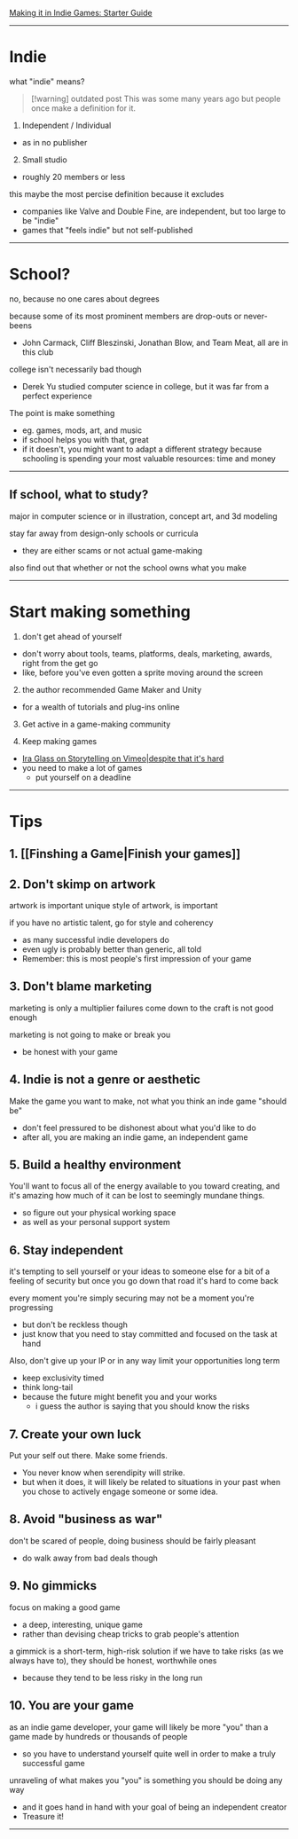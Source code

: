[Making it in Indie Games: Starter Guide](https://makegames.tumblr.com/post/44181247500/making-it-in-indie-games-starter-guide)
___

# Indie
what "indie" means?

> [!warning] outdated post
> This was some many years ago but people once make a definition for it.

1. Independent / Individual
* as in no publisher

2. Small studio
* roughly 20 members or less

this maybe the most percise definition because it excludes
* companies like Valve and Double Fine, are independent, but too large to be "indie"
* games that "feels indie" but not self-published
___

# School?
no, because no one cares about degrees

because some of its most prominent members are drop-outs or never-beens
* John Carmack, Cliff Bleszinski, Jonathan Blow, and Team Meat, all are in this club

college isn't necessarily bad though
* Derek Yu studied computer science in college, but it was far from a perfect experience

The point is make something
* eg. games, mods, art, and music
* if school helps you with that, great
* if it doesn't, you might want to adapt a different strategy because schooling is spending your most valuable resources: time and money
___

## If school, what to study?

major in computer science
or in illustration, concept art, and 3d modeling

stay far away from design-only schools or curricula
* they are either scams or not actual game-making

also find out that whether or not the school owns what you make
___

# Start making something

1. don't get ahead of yourself
* don't worry about tools, teams, platforms, deals, marketing, awards, right from the get go
* like, before you've even gotten a sprite moving around the screen

2. the author recommended Game Maker and Unity
* for a wealth of tutorials and plug-ins online

3. Get active in a game-making community

4. Keep making games
* [Ira Glass on Storytelling on Vimeo|despite that it's hard](https://vimeo.com/24715531)
* you need to make a lot of games
	* put yourself on a deadline
___

# Tips

## 1. [[Finshing a Game|Finish your games]]

## 2. Don't skimp on artwork

artwork is important
unique style of artwork, is important

if you have no artistic talent, go for style and coherency
* as many successful indie developers do
* even ugly is probably better than generic, all told
* Remember: this is most people's first impression of your game

## 3. Don't blame marketing

marketing is only a multiplier
failures come down to the craft is not good enough

marketing is not going to make or break you
* be honest with your game

## 4. Indie is not a genre or aesthetic

Make the game you want to make, not what you think an inde game "should be"
* don't feel pressured to be dishonest about what you'd like to do
* after all, you are making an indie game, an independent game

## 5. Build a healthy environment

You'll want to focus all of the energy available to you toward creating, and it's amazing how much of it can be lost to seemingly mundane things.
* so figure out your physical working space
* as well as your personal support system

## 6. Stay independent

it's tempting to sell yourself or your ideas to someone else for a bit of a feeling of security
but once you go down that road it's hard to come back

every moment you're simply securing may not be a moment you're progressing
* but don't be reckless though
* just know that you need to stay committed and focused on the task at hand

Also, don't give up your IP or in any way limit your opportunities long term
* keep exclusivity timed
* think long-tail
* because the future might benefit you and your works
	* i guess the author is saying that you should know the risks

## 7. Create your own luck

Put your self out there. Make some friends.
* You never know when serendipity will strike.
* but when it does, it will likely be related to situations in your past when you chose to actively engage someone or some idea.

## 8. Avoid "business as war"

don't be scared of people, doing business should be fairly pleasant
* do walk away from bad deals though

## 9. No gimmicks

focus on making a good game
* a deep, interesting, unique game
* rather than devising cheap tricks to grab people's attention

a gimmick is a short-term, high-risk solution
if we have to take risks (as we always have to), they should be honest, worthwhile ones
* because they tend to be less risky in the long run

## 10. You are your game

as an indie game developer, your game will likely be more "you" than a game made by hundreds or thousands of people
* so you have to understand yourself quite well in order to make a truly successful game

unraveling of what makes you "you" is something you should be doing any way
* and it goes hand in hand with your goal of being an independent creator
* Treasure it!
___
